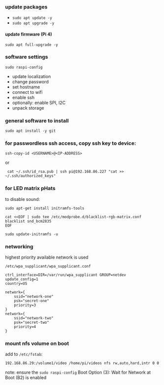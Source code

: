### update packages
* `sudo apt update -y`
* `sudo apt upgrade -y`

#### update firmware (Pi 4)
`sudo apt full-upgrade -y`

### software settings
`sudo raspi-config`
* update localization
* change password
* set hostname
* connect to wifi
* enable ssh
* optionally: enable SPI, I2C
* unpack storage

### general software to install
`sudo apt install -y git`

### for passwordless ssh access,  copy ssh key to device:
`ssh-copy-id <USERNAME>@<IP-ADDRESS>`

or

` cat ~/.ssh/id_rsa.pub | ssh pi@192.168.86.227 "cat >> ~/.ssh/authorized_keys"`

### for LED matrix pHats
to disable sound:

`sudo apt-get install initramfs-tools`

```shell
cat <<EOF | sudo tee /etc/modprobe.d/blacklist-rgb-matrix.conf
blacklist snd_bcm2835
EOF
```

`sudo update-initramfs -u`

### networking

highest priority available network is used

`/etc/wpa_supplicant/wpa_supplicant.conf`

```
ctrl_interface=DIR=/var/run/wpa_supplicant GROUP=netdev
update_config=1
country=US

network={
	ssid="network-one"
	psk="secret-one"
	priority=3
}
network={
	ssid="network-two"
	psk="secret-two"
	priority=4
}
```

### mount nfs volume on boot

add to `/etc/fstab`:
```
192.168.86.29:/volume1/video /home/pi/videos nfs rw,auto,hard,intr 0 0

```
note: ensure the `sudo raspi-config` Boot Option (3): Wait for Network at Boot (B2) is enabled
